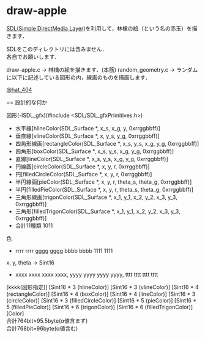 draw-apple
==========
[SDL(Simple DirectMedia Layer)][2]を利用して，林檎の絵（という名の赤玉）を描きます．

SDLをこのディレクトリには含みません．  
各自でお願いします．

draw-apple.c -> 林檎の絵を描きます．(本筋)
random_geometry.c -> ランダムに以下に記述している図形の内，線画のものを描画します．

[@hat_404][1]

[1]: https://twitter.com/hat_404 "@hat_404"
[2]: http://www.libsdl.org/ "SDL(Simple DirectMedia Layer)"

==
設計的な何か

図形(-lSDL_gfx)(#include \<SDL/SDL_gfxPrimitives.h\>)
+ 水平線[hlineColor(SDL_Surface *, x_s, x_g, y, 0xrrggbbff)]
+ 垂直線[vlineColor(SDL_Surface *, x, y_s, y_g, 0xrrggbbff)]
+ 四角形線画[rectangleColor(SDL_Surface *, x_s, y_s, x_g, y_g, 0xrrggbbff)]
+ 四角形[boxColor(SDL_Surface *, x_s, y_s, x_g, y_g, 0xrrggbbff)]
+ 直線[lineColor(SDL_Surface *, x_s, y_s, x_g, y_g, 0xrrggbbff)]
+ 円線画[circleColor(SDL_Surface *, x, y, r, 0xrrggbbff)]
+ 円[filledCircleColor(SDL_Surface *, x, y, r, 0xrrggbbff)]
+ 半円線画[pieColor(SDL_Surface *, x, y, r, theta_s, theta_g, 0xrrggbbff)]
+ 半円[filledPieColor(SDL_Surface *, x, y, r, theta_s, theta_g, 0xrrggbbff)]
+ 三角形線画[trigonColor(SDL_Surface *, x_1, y_1, x_2, y_2, x_3, y_3, 0xrrggbbff)]
+ 三角形[filledTrigonColor(SDL_Surface *, x_1, y_1, x_2, y_2, x_3, y_3, 0xrrggbbff)]
+ 合計11種類 1011

色
+ rrrr rrrr gggg gggg bbbb bbbb 1111 1111

x, y, theta -> Sint16
+ xxxx xxxx xxxx xxxx, yyyy yyyy yyyy yyyy, tttt tttt tttt tttt

[kkkk(図形指定)] [Sint16 * 3 (hlineColor)] [Sint16 * 3 (vlineColor)] [Sint16 * 4 (rectangleColor)] [Sint16 * 4 (boxColor)] [Sint16 * 4 (lineColor)] [Sint16 * 3 (circleColor)] [Sint16 * 3 (filledCircleColor)] [Sint16 * 5 (pieColor)] [Sint16 * 5 (filledPieColor)] [Sint16 * 6 (trigonColor)] [Sint16 * 6 (filledTrigonColor)] [Color]  
合計764bit=95.5byte(α値含まず)  
合計768bit=96byte(α値含む)  
